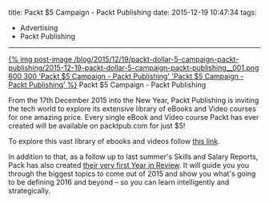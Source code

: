 title: Packt $5 Campaign - Packt Publishing
date: 2015-12-19 10:47:34
tags:
- Advertising
- Packt Publishing
---

[{% img post-image /blog/2015/12/19/packt-dollar-5-campaign-packt-publishing/2015-12-19-packt-dollar-5-campaign-packt-publishing__001.png 600 300 'Packt $5 Campaign - Packt Publishing' 'Packt $5 Campaign - Packt Publishing' %}](/blog/2015/12/19/packt-dollar-5-campaign-packt-publishing/2015-12-19-packt-dollar-5-campaign-packt-publishing__001.png)
<span class="post-image-title">Packt $5 Campaign - Packt Publishing</span>

From the 17th December 2015 into the New Year, Packt Publishing is inviting the tech world to explore its extensive library of eBooks and Video courses for one amazing price. Every single eBook and Video course Packt has ever created will be available on packtpub.com for just $5!

<!-- more -->

To explore this vast library of ebooks and videos follow [this link](http://bit.ly/1QQCGPY).

In addition to that, as a follow up to last summer's Skills and Salary Reports, Pack has also created [their very first Year in Review](http://bit.ly/1Nr5pZa). It will guide you you through the biggest topics to come out of 2015 and show you what's going to be defining 2016 and beyond – so you can learn intelligently and strategically.

